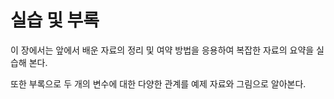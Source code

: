 # 실습 및 부록


이 장에서는 앞에서 배운 자료의 정리 및 여약 방법을 응용하여 복잡한 자료의 요약을 실습해 본다.

또한 부록으로 두 개의 변수에 대한 다양한 관계를 예제 자료와 그림으로 알아본다. 


